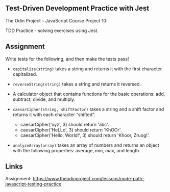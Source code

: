 ## Test-Driven Development Practice with Jest

The Odin Project - JavaScript Course Project 10:

TDD Practice - solving exercises using Jest.

## Assignment

Write tests for the following, and then make the tests pass!

- `capitalize(string)` takes a string and returns it with the first character capitalized.

- `reverseString(string)` takes a string and returns it reversed.

- A calculator object that contains functions for the basic operations: add, subtract, divide, and multiply.

- `caesarCipher(string, shiftFactor)` takes a string and a shift factor and returns it with each character “shifted”.

  - caesarCipher('xyz', 3) should return 'abc'.
  - caesarCipher('HeLLo', 3) should return 'KhOOr'.
  - caesarCipher('Hello, World!', 3) should return 'Khoor, Zruog!'.

- `analyzeArray(array)` takes an array of numbers and returns an object with the following properties: average, min, max, and length.

## Links

Assignment: https://www.theodinproject.com/lessons/node-path-javascript-testing-practice
